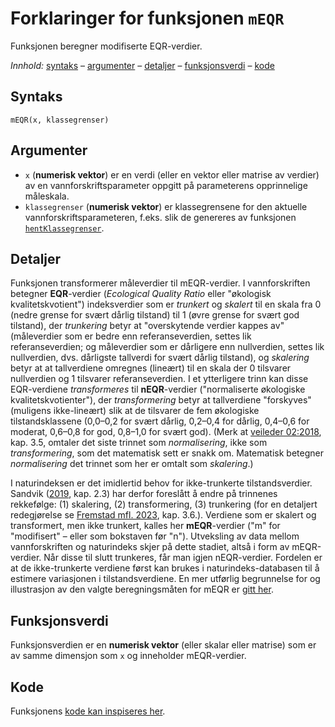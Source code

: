 # Forklaringer for funksjonen `mEQR`

Funksjonen beregner modifiserte EQR-verdier.

_Innhold:_ [syntaks](#syntaks) – [argumenter](#argumenter) – [detaljer](#detaljer) – [funksjonsverdi](#funksjonsverdi) – [kode](#kode)


## Syntaks

```{r}
mEQR(x, klassegrenser)
```


## Argumenter

* `x` (**numerisk vektor**) er en verdi (eller en vektor eller matrise av verdier) av en vannforskriftsparameter oppgitt på parameterens opprinnelige måleskala.
* `klassegrenser` (**numerisk vektor**) er klassegrensene for den aktuelle vannforskriftsparameteren, f.eks. slik de genereres av funksjonen [`hentKlassegrenser`](hentKlassegrenser.md).


## Detaljer

Funksjonen transformerer måleverdier til mEQR-verdier.
I vannforskriften betegner **EQR**-verdier (_Ecological Quality Ratio_ eller "økologisk kvalitetskvotient") indeksverdier som er _trunkert_ og _skalert_ til en skala fra 0 (nedre grense for svært dårlig tilstand) til 1 (øvre grense for svært god tilstand), der
_trunkering_ betyr at "overskytende verdier kappes av" (måleverdier som er bedre enn referanseverdien, settes lik referanseverdien; og måleverdier som er dårligere enn nullverdien, settes lik nullverdien, dvs. dårligste tallverdi for svært dårlig tilstand), og 
_skalering_ betyr at at tallverdiene omregnes (lineært) til en skala der 0 tilsvarer nullverdien og 1 tilsvarer referanseverdien.
I et ytterligere trinn kan disse EQR-verdiene _transformeres_ til **nEQR**-verdier ("normaliserte økologiske kvalitetskvotienter"), der
_transformering_ betyr at tallverdiene "forskyves" (muligens ikke-lineært) slik at de tilsvarer de fem økologiske tilstandsklassene (0,0&ndash;0,2 for svært dårlig, 0,2&ndash;0,4 for dårlig, 0,4&ndash;0,6 for moderat, 0,6&ndash;0,8 for god, 0,8&ndash;1,0 for svært god). 
(Merk at [veileder 02:2018](https://www.vannportalen.no/veiledere/klassifiseringsveileder/), kap. 3.5, omtaler det siste trinnet som _normalisering_, ikke som _transformering_, som det matematisk sett er snakk om.
Matematisk betegner _normalisering_ det trinnet som her er omtalt som _skalering_.)

I naturindeksen er det imidlertid behov for ikke-trunkerte tilstandsverdier.
Sandvik ([2019](http://hdl.handle.net/11250/2631056), kap. 2.3) har derfor foreslått å endre på trinnenes rekkefølge: (1) skalering, (2) transformering, (3) trunkering
(for en detaljert redegjørelse se [Fremstad mfl. 2023](https://hdl.handle.net/11250/3104185), kap. 3.6.).
Verdiene som er skalert og transformert, men ikke trunkert, kalles her **mEQR**-verdier ("m" for "modifisert" – eller som bokstaven før "n").
Utveksling av data mellom vannforskriften og naturindeks skjer på dette stadiet, altså i form av mEQR-verdier.
Når disse til slutt trunkeres, får man igjen nEQR-verdier.
Fordelen er at de ikke-trunkerte verdiene først kan brukes i naturindeks-databasen til å estimere variasjonen i tilstandsverdiene.
En mer utførlig begrunnelse for og illustrasjon av den valgte beregningsmåten for mEQR er [gitt her](asympEQR.md).


## Funksjonsverdi

Funksjonsverdien er en **numerisk vektor** (eller skalar eller matrise) som er av samme dimensjon som `x` og inneholder mEQR-verdier.


## Kode

Funksjonens [kode kan inspiseres her](../R/mEQR.R).

